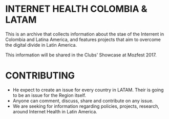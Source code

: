# INTERNET HEALTH COLOMBIA & LATAM

This is an archive that collects information about the stae of the Interrent in Colombia and Latina America, and features projects that aim to overcome the digital divide in Latin America. 

This information will be shared in the Clubs' Showcase at Mozfest 2017.

# CONTRIBUTING

- He expect to create an issue for every country in LATAM. Their is going to be an issue for the Region itself. 
- Anyone can comment, discuss, share and contribute on any issue.
- We are seeking for information regarding policies, projects, research, around Internet Health in Latin America.

